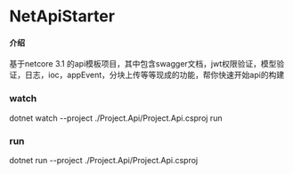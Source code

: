 # NetApiStarter

#### 介绍
基于netcore 3.1 的api模板项目，其中包含swagger文档，jwt权限验证，模型验证，日志，ioc，appEvent，分块上传等等现成的功能，帮你快速开始api的构建

### watch
dotnet watch --project ./Project.Api/Project.Api.csproj run

### run
dotnet run --project ./Project.Api/Project.Api.csproj
